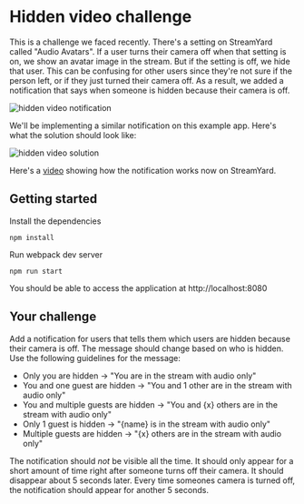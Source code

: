 # Hidden video challenge

This is a challenge we faced recently. There's a setting on StreamYard called "Audio Avatars". If a user turns their camera off when that setting is on, we show an avatar image in the stream. But if the setting is off, we hide that user. This can be confusing for other users since they're not sure if the person left, or if they just turned their camera off. As a result, we added a notification that says when someone is hidden because their camera is off.

![hidden video notification](https://res.cloudinary.com/streamyard-dev/image/upload/v1603850115/github-images/hidden-video-notification.png)

We'll be implementing a similar notification on this example app. Here's what the solution should look like:

![hidden video solution](https://res.cloudinary.com/streamyard-dev/image/upload/v1603850115/github-images/hidden-video-solution.png)

Here's a [video](https://www.loom.com/share/c2f0a8e359cf4367ab7dece00b52b770) showing how the notification works now on StreamYard.

## Getting started

Install the dependencies
```shell
npm install
```

Run webpack dev server
```shell
npm run start
```

You should be able to access the application at http://localhost:8080

## Your challenge

Add a notification for users that tells them which users are hidden because their camera is off. The message should change based on who is hidden. Use the following guidelines for the message:
- Only you are hidden -> "You are in the stream with audio only"
- You and one guest are hidden -> "You and 1 other are in the stream with audio only"
- You and multiple guests are hidden -> "You and {x} others are in the stream with audio only"
- Only 1 guest is hidden -> "{name} is in the stream with audio only"
- Multiple guests are hidden -> "{x} others are in the stream with audio only"

The notification should _not_ be visible all the time. It should only appear for a short amount of time right after someone turns off their camera. It should disappear about 5 seconds later. Every time someones camera is turned off, the notification should appear for another 5 seconds.
